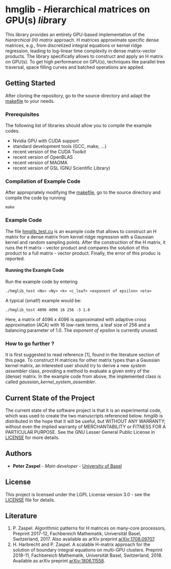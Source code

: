 # hmglib - *H*ierarchical *m*atrices on *G*PU(s) *lib*rary
This library provides an entirely GPU-based implementation of the *hierarchical (H) matrix* approach. H matrices approximate specific dense matrices, e.g., from discretized integral equations or kernel ridge regression, leading to log-linear time complexity in dense matrix-vector products. The library specifically allows to construct and apply an H matrix on GPU(s). To get high performance on GPU(s), techniques like parallel tree traversal, space filling curves and batched operations are applied.

## Getting Started

After cloning the repository, go to the source directory and adapt the [makefile](src/Makefile) to your needs.

### Prerequisites
The following list of libraries should allow you to compile the example codes.

- Nvidia GPU with CUDA support
- standard development tools (GCC, make, ...)
- recent version of the CUDA Toolkit
- recent version of OpenBLAS
- recent version of MAGMA
- recent version of GSL (GNU Scientific Library)

### Compilation of Example Code 

After appropriately modifying the [makefile](src/Makefile), go to the source directory and compile the code by running
```
make
```

### Example Code

The file [hmglib_test.cu](src/hmglib_test.cu) is an example code that allows to construct an H matrix for a dense matrix from kernel ridge regression with a Gaussian kernel and random sampling points. After the construction of the H matrix, it runs the H matrix - vector product and compares the solution of this product to a full matrix - vector product. Finally, the error of this produc is reported.

#### Running the Example Code

Run the example code by entering
```
./hmglib_test <Nx> <Ny> <k> <c_leaf> <exponent of epsilon> <eta>
```

A typical (small!) example would be:
```
./hmglib_test 4096 4096 16 256 -3 1.0
```

Here, a matrix of 4096 x 4096 is approximated with adaptive cross approximation (ACA) with 16 low-rank terms, a leaf size of 256 and a balancing parameter of 1.0. The *exponent of epsilon* is currently unused.

### How to go further ?

It is first suggested to read reference [1], found in the literature section of this page. To construct H matrices for other matrix types than a Gaussian kernel matrix, an interested user should try to derive a new *system assembler* class, providing a method to evaluate a given entry of the (dense) matrix. In the example code from above, the implemented class is called *gaussian_kernel_system_assembler*.

## Current State of the Project

The current state of the software project is that it is an experimental code, which was used to create the two manuscripts referenced below. *hmglib* is distributed in the hope that it will be useful, but WITHOUT ANY WARRANTY; without even the implied warranty of MERCHANTABILITY or FITNESS FOR A PARTICULAR PURPOSE.  See the GNU Lesser General Public License in [LICENSE](LICENSE) for more details.

## Authors

* **Peter Zaspel** - *Main developer* - [University of Basel](https://dmi.unibas.ch/de/personen/peter-zaspel/)

## License

This project is licensed under the LGPL License version 3.0 - see the [LICENSE](LICENSE) file for details.

## Literature
1. P. Zaspel. Algorithmic patterns for H matrices on many-core processors, Preprint 2017-12, Fachbereich Mathematik, Universität Basel, Switzerland, 2017. Also available as arXiv preprint [arXiv:1708.09707](https://arxiv.org/abs/1708.09707).
2. H. Harbrecht and P. Zaspel. A scalable H-matrix approach for the solution of boundary integral equations on multi-GPU clusters. Preprint 2018-11, Fachbereich Mathematik, Universität Basel, Switzerland, 2018. Available as arXiv preprint [arXiv:1806.11558](https://arxiv.org/abs/1806.11558).

